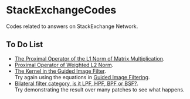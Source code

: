 # StackExchangeCodes
Codes related to answers on StackExchange Network.

## To Do List

 *  [The Proximal Operator of the L1 Norm of Matrix Multiplication](https://math.stackexchange.com/questions/1403021).
 *	[Proximal Operator of Weighted L2 Norm](https://math.stackexchange.com/questions/2263447).
 *	[The Kernel in the Guided Image Filter](https://dsp.stackexchange.com/questions/42415).  
	Try again using the equations in [Guided Image Filtering](https://www.scribd.com/document/421510148/Guided-Image-Filtering).
 *	[Bilateral filter category, is it LPF, HPF, BPF or BSF?](https://dsp.stackexchange.com/questions/60916).  
	Try demonstrating the result over many patches to see what happens.
